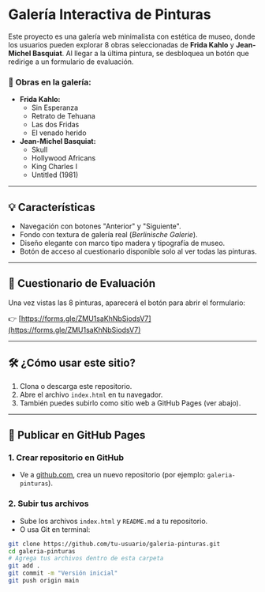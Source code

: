 # Galería Interactiva de Pinturas

Este proyecto es una galería web minimalista con estética de museo, donde los usuarios pueden explorar 8 obras seleccionadas de **Frida Kahlo** y **Jean-Michel Basquiat**. Al llegar a la última pintura, se desbloquea un botón que redirige a un formulario de evaluación.

### 🎨 Obras en la galería:
- **Frida Kahlo:**
  - Sin Esperanza
  - Retrato de Tehuana
  - Las dos Fridas
  - El venado herido
- **Jean-Michel Basquiat:**
  - Skull
  - Hollywood Africans
  - King Charles I
  - Untitled (1981)

---

## 💡 Características
- Navegación con botones "Anterior" y "Siguiente".
- Fondo con textura de galería real (*Berlinische Galerie*).
- Diseño elegante con marco tipo madera y tipografía de museo.
- Botón de acceso al cuestionario disponible solo al ver todas las pinturas.

---

## 🔗 Cuestionario de Evaluación
Una vez vistas las 8 pinturas, aparecerá el botón para abrir el formulario:

👉 [https://forms.gle/ZMU1saKhNbSiodsV7](https://forms.gle/ZMU1saKhNbSiodsV7)

---

## 🛠️ ¿Cómo usar este sitio?

1. Clona o descarga este repositorio.
2. Abre el archivo `index.html` en tu navegador.
3. También puedes subirlo como sitio web a GitHub Pages (ver abajo).

---

## 🚀 Publicar en GitHub Pages

### 1. Crear repositorio en GitHub
- Ve a [github.com](https://github.com), crea un nuevo repositorio (por ejemplo: `galeria-pinturas`).

### 2. Subir tus archivos
- Sube los archivos `index.html` y `README.md` a tu repositorio.
- O usa Git en terminal:

```bash
git clone https://github.com/tu-usuario/galeria-pinturas.git
cd galeria-pinturas
# Agrega tus archivos dentro de esta carpeta
git add .
git commit -m "Versión inicial"
git push origin main
